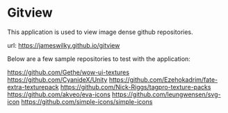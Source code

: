 # Gitview

This application is used to view image dense github repositories.

url: https://jameswilky.github.io/gitview


Below are a few sample repositories to test with the application:


https://github.com/Gethe/wow-ui-textures
https://github.com/CyanideX/Unity
https://github.com/Ezehokadrim/fate-extra-texturepack
https://github.com/Nick-Riggs/tagpro-texture-packs
https://github.com/akveo/eva-icons
https://github.com/leungwensen/svg-icon
https://github.com/simple-icons/simple-icons